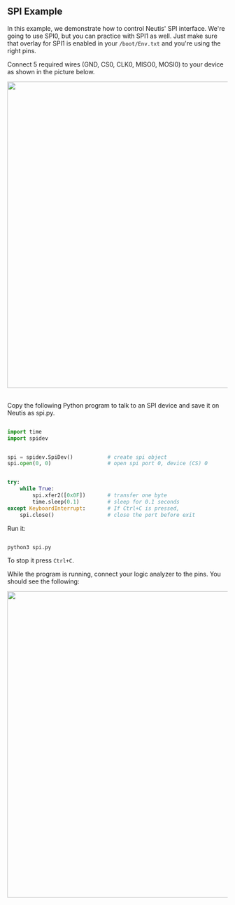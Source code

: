 ## SPI Example

In this example, we demonstrate how to control Neutis' SPI interface.
We're going to use SPI0, but you can practice with SPI1 as well.
Just make sure that overlay for SPI1 is enabled in your ```/boot/Env.txt``` and you're using the right pins.

Connect 5 required wires (GND, CS0, CLK0, MISO0, MOSI0) to your device
as shown in the picture below.

<div style="text-align: center;"><img src="../../img/examples/spi_connection.png" style="width: 700px;"></div><br>

Copy the following Python program to talk to an SPI device and
save it on Neutis as spi.py.

```python

import time
import spidev


spi = spidev.SpiDev()           # create spi object
spi.open(0, 0)                  # open spi port 0, device (CS) 0


try:
    while True:
        spi.xfer2([0x0F])       # transfer one byte
        time.sleep(0.1)         # sleep for 0.1 seconds
except KeyboardInterrupt:       # If Ctrl+C is pressed,
    spi.close()                 # close the port before exit

```

Run it:

```bash

python3 spi.py

```

To stop it press ```Ctrl+C```.

While the program is running, connect your logic analyzer to
the pins. You should see the following:

<div style="text-align: center;"><img src="../../img/examples/spi.png" style="width: 700px;"></div><br>
